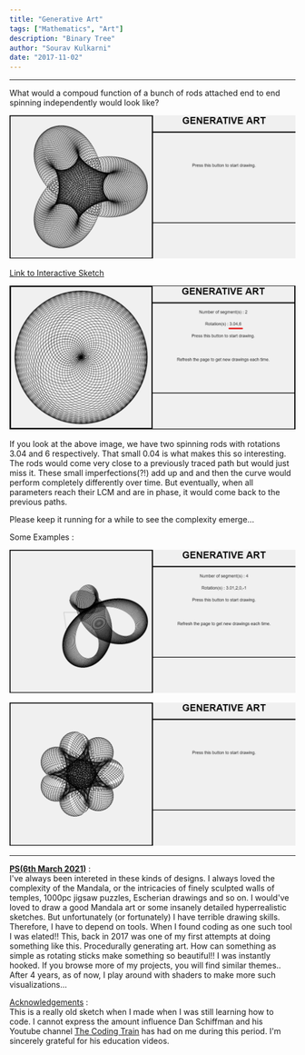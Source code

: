 ```yaml
---
title: "Generative Art"
tags: ["Mathematics", "Art"]
description: "Binary Tree"
author: "Sourav Kulkarni"
date: "2017-11-02"
---
```


---

What would a compoud function of a bunch of rods attached end to end spinning independently would look like?

![Sketch](./sketch.png)

<a href="https://souruly.github.io/P5-Playground/Generative_Art/index.html" target="_blank">Link to Interactive Sketch</a>


![Rotations](./rotation.png)

If you look at the above image, we have two spinning rods with rotations 3.04 and 6 respectively. That small 0.04 is what makes this so interesting. The rods would come very close to a previously traced path but would just miss it. These small imperfections(?!) add up and and then the curve would perform completely differently over time. But eventually, when all parameters reach their LCM and are in phase, it would come back to the previous paths. 


Please keep it running for a while to see the complexity emerge...

Some Examples :

![Example 1](./art1.png)

![Example 2](./art2.png)

---

<u>**PS(6th March 2021)**</u> : <br>
I've always been intereted in these kinds of designs. I always loved the complexity of the Mandala, or the intricacies of finely sculpted walls of temples, 1000pc jigsaw puzzles, Escherian drawings and so on. I would've loved to draw a good Mandala art or some insanely detailed hyperrealistic sketches. But unfortunately (or fortunately) I have terrible drawing skills. Therefore, I have to depend on tools. When I found coding as one such tool I was elated!! This, back in 2017 was one of my first attempts at doing something like this. Procedurally generating art. How can something as simple as rotating sticks make something so beautiful!! I was instantly hooked. If you browse more of my projects, you will find similar themes..
After 4 years, as of now, I play around with shaders to make more such visualizations...

<u>Acknowledgements</u> :  <br>
This is a really old sketch when I made when I was still learning how to code. I cannot express the amount influence Dan Schiffman and his Youtube channel <a href="https://www.youtube.com/user/shiffman" target="_blank">The Coding Train</a> has had on me during this period. I'm sincerely grateful for his education videos.
